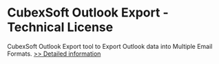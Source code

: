 # CubexSoft Outlook Export - Technical License
CubexSoft Outlook Export tool to Export Outlook data into Multiple Email Formats.
[>> Detailed information](https://secure.shareit.com/shareit/product.html?productid=300750768&affiliateid=200057808)